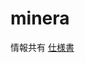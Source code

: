 # minera


情報共有
[仕様書](https://docs.google.com/document/d/1UqwhvMbMbAA2L8OAkadvNoMgPvA06ByKNfUT3aldkew/edit)
